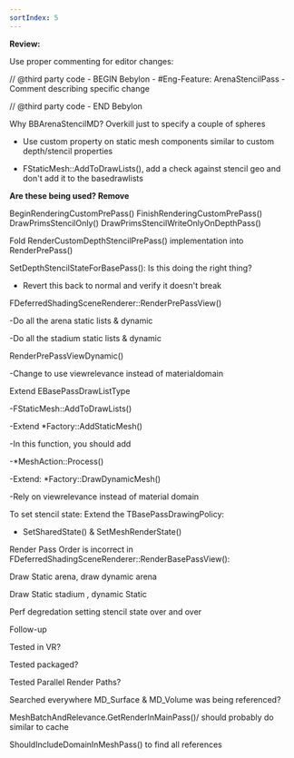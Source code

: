 ```yaml
---
sortIndex: 5
---
```


**Review:**

Use proper commenting for editor changes:

// @third party code - BEGIN Bebylon - #Eng-Feature: ArenaStencilPass - Comment describing specific change

// @third party code - END Bebylon

Why BBArenaStencilMD? Overkill just to specify a couple of spheres

- Use custom property on static mesh components similar to custom depth/stencil properties

- FStaticMesh::AddToDrawLists(), add a check against stencil geo and don't add it to the basedrawlists


**Are these being used? Remove**

BeginRenderingCustomPrePass()
FinishRenderingCustomPrePass()
DrawPrimsStencilOnly()
DrawPrimsStencilWriteOnlyOnDepthPass()


Fold RenderCustomDepthStencilPrePass() implementation into RenderPrePass()

SetDepthStencilStateForBasePass(): Is this doing the right thing?

- Revert this back to normal and verify it doesn't break


FDeferredShadingSceneRenderer::RenderPrePassView()

-Do all the arena static lists & dynamic

-Do all the stadium static lists & dynamic

RenderPrePassViewDynamic()

-Change to use viewrelevance instead of materialdomain

Extend EBasePassDrawListType

-FStaticMesh::AddToDrawLists()

-Extend \*Factory::AddStaticMesh()

-In this function, you should add

-*MeshAction::Process()

-Extend: *Factory::DrawDynamicMesh()

-Rely on viewrelevance instead of material domain

To set stencil state: Extend the TBasePassDrawingPolicy:

- SetSharedState() & SetMeshRenderState()

Render Pass Order is incorrect in FDeferredShadingSceneRenderer::RenderBasePassView():

Draw Static arena, draw dynamic arena

Draw Static stadium , dynamic Static

Perf degredation setting stencil state over and over


Follow-up

Tested in VR?

Tested packaged?

Tested Parallel Render Paths?

Searched everywhere MD_Surface & MD_Volume was being referenced?

MeshBatchAndRelevance.GetRenderInMainPass()/ should probably do similar to cache

ShouldIncludeDomainInMeshPass() to find all references
